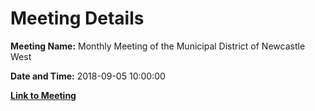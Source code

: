 # Meeting Details

**Meeting Name:** Monthly Meeting of the Municipal District of Newcastle West

**Date and Time:** 2018-09-05 10:00:00

**[Link to Meeting](https://www.limerick.ie/council/whats-on/monthly-meeting-municipal-district-newcastle-west-32)**

